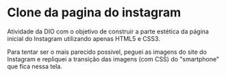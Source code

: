 # Clone da pagina do instagram

Atividade da DIO com o objetivo de construir a parte estética da página inicial do Instagram utilizando apenas HTML5 e CSS3.

Para tentar ser o mais parecido possível, peguei as imagens do site do Instagram e repliquei a transição das imagens (com CSS) do "smartphone" que fica nessa tela.

